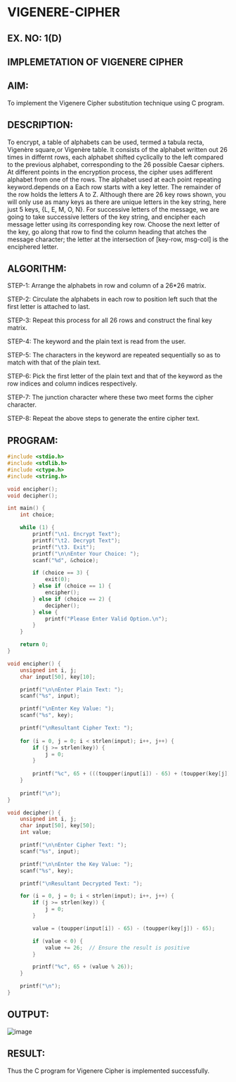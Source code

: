 # VIGENERE-CIPHER
## EX. NO: 1(D)
 

## IMPLEMETATION OF VIGENERE CIPHER
 

## AIM:

  To implement the Vigenere Cipher substitution technique using C program.

## DESCRIPTION:

To encrypt, a table of alphabets can be used, termed a tabula recta, Vigenère square,or Vigenère table. It consists of the alphabet written out 26 times in differnt rows, each alphabet shifted cyclically to the left compared to the previous alphabet, corresponding to the 26 possible Caesar ciphers. At different points in the encryption process, the cipher uses adifferent alphabet from one of the rows. The alphabet used at each point repeating keyword.depends on a Each row starts with a key letter. The remainder of the row holds the letters A to Z. Although there are 26 key rows shown, you will only use as many keys as there are unique letters in the key string, here just 5 keys, {L, E, M, O, N}. For successive letters of the message, we are going to take successive letters of the key string, and encipher each message letter using its corresponding key row. Choose the next letter of the key, go along that row to find the column heading that	atches the message character; the letter at the intersection of
[key-row, msg-col] is the enciphered letter.


## ALGORITHM:

STEP-1: Arrange the alphabets in row and column of a 26*26 matrix.

STEP-2: Circulate the alphabets in each row to position left such that the first letter is attached to last.

STEP-3: Repeat this process for all 26 rows and construct the final key matrix.

STEP-4: The keyword and the plain text is read from the user.

STEP-5: The characters in the keyword are repeated sequentially so as to match with that of the plain text.

STEP-6: Pick the first letter of the plain text and that of the keyword as the row indices and column indices respectively.

STEP-7: The junction character where these two meet forms the cipher character.

STEP-8: Repeat the above steps to generate the entire cipher text.


## PROGRAM:

```C
#include <stdio.h>
#include <stdlib.h>
#include <ctype.h>
#include <string.h>

void encipher();
void decipher();

int main() {
    int choice;

    while (1) {
        printf("\n1. Encrypt Text");
        printf("\t2. Decrypt Text");
        printf("\t3. Exit");
        printf("\n\nEnter Your Choice: ");
        scanf("%d", &choice);

        if (choice == 3) {
            exit(0);
        } else if (choice == 1) {
            encipher();
        } else if (choice == 2) {
            decipher();
        } else {
            printf("Please Enter Valid Option.\n");
        }
    }

    return 0;
}

void encipher() {
    unsigned int i, j;
    char input[50], key[10];

    printf("\n\nEnter Plain Text: ");
    scanf("%s", input);

    printf("\nEnter Key Value: ");
    scanf("%s", key);

    printf("\nResultant Cipher Text: ");
    
    for (i = 0, j = 0; i < strlen(input); i++, j++) {
        if (j >= strlen(key)) {
            j = 0;
        }
        
        printf("%c", 65 + (((toupper(input[i]) - 65) + (toupper(key[j]) - 65)) % 26));
    }
    
    printf("\n");
}

void decipher() {
    unsigned int i, j;
    char input[50], key[50];
    int value;

    printf("\n\nEnter Cipher Text: ");
    scanf("%s", input);

    printf("\n\nEnter the Key Value: ");
    scanf("%s", key);

    printf("\nResultant Decrypted Text: ");

    for (i = 0, j = 0; i < strlen(input); i++, j++) {
        if (j >= strlen(key)) {
            j = 0;
        }

        value = (toupper(input[i]) - 65) - (toupper(key[j]) - 65);

        if (value < 0) {
            value += 26;  // Ensure the result is positive
        }

        printf("%c", 65 + (value % 26));
    }

    printf("\n");
}
```

## OUTPUT:

![image](https://github.com/user-attachments/assets/c44e67a7-1f0b-4502-b422-d1f9b9a49bf7)

## RESULT:
  Thus the C program for Vigenere Cipher is implemented successfully.
